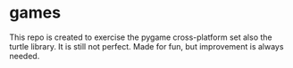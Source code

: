 # games
This repo is created to exercise the pygame cross-platform set also the turtle library.
It is still not perfect.
Made for fun, but improvement is always needed.
